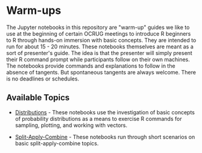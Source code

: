 # Warm-ups

The Jupyter notebooks in this repository are "warm-up" guides we like to
use at the beginning of certain OCRUG meetings to introduce R beginners
to R through hands-on immersion with basic concepts.  They are intended
to run for about 15 - 20 minutes.  These notebooks themselves are meant
as a sort of presenter's guide.  The idea is that the presenter will
simply present their R command prompt while participants follow on their
own machines.  The notebooks provide commands and explanations to follow
in the absence of tangents.  But spontaneous tangents are always welcome.
There is no deadlines or schedules.

## Available Topics

* [Distributions](distributions/) - These notebooks use the
  investigation of basic concepts of probability distributions as a means
  to exercise R commands for sampling, plotting, and working with vectors.

* [Split-Apply-Combine](sac/) - These notebooks run through
  short scenarios on basic split-apply-combine topics.
